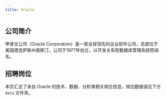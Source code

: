 ```yaml
---
title: Oracle
---
```


## 公司简介  
甲骨文公司（Oracle Corporation）是一家全球领先的企业软件公司，总部位于美国德克萨斯州奥斯汀。公司于1977年创立，以开发关系型数据库管理系统而闻名。

## 招聘岗位  
本页汇总了来自 Oracle 的技术、数据、分析类相关岗位信息。岗位数据请见下方 `data` 文件夹。
